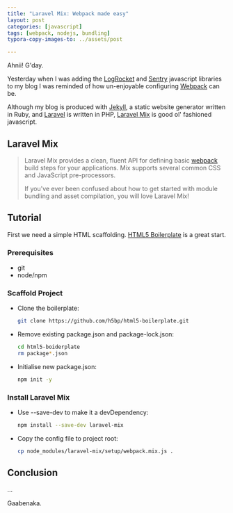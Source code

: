 ```yaml
---
title: "Laravel Mix: Webpack made easy"
layout: post
categories: [javascript]
tags: [webpack, nodejs, bundling]
typora-copy-images-to: ../assets/post

---
```


Ahnii! G'day.

Yesterday when I was adding the [LogRocket](https://logrocket.io) and [Sentry](https://sentry.io]) javascript libraries to my blog I was reminded of how un-enjoyable configuring [Webpack](https://webpack.js.org/) can be. 

Although my blog is produced with [Jekyll](https://jekyllrb.com), a static website generator written in Ruby, and [Laravel](https://laravel.com) is written in PHP, [Laravel Mix](https://laravel-mix.com) is good ol' fashioned javascript.

## Laravel Mix

> Laravel Mix provides a clean, fluent API for defining basic [webpack](http://github.com/webpack/webpack) build steps for your applications. Mix supports several common CSS and JavaScript pre-processors.
>
> If you've ever been confused about how to get started with module bundling and asset compilation, you will love Laravel Mix!

## Tutorial

First we need a simple HTML scaffolding. [HTML5 Boilerplate](https://github.com/h5bp/html5-boilerplate) is a great start.

### Prerequisites

* git
* node/npm

### Scaffold Project

* Clone the boilerplate:

  ```bash
  git clone https://github.com/h5bp/html5-boilerplate.git
  ```

* Remove existing package.json and package-lock.json:

  ```bash
  cd html5-boiderplate
  rm package*.json
  ```

* Initialise new package.json:

  ```bash
  npm init -y
  ```

### Install Laravel Mix

* Use --save-dev to make it a devDependency:

  ```bash
  npm install --save-dev laravel-mix
  ```

* Copy the config file to project root:

  ```bash
  cp node_modules/laravel-mix/setup/webpack.mix.js .
  ```

  

## Conclusion

...

Gaabenaka.